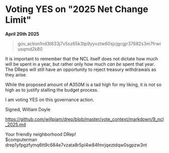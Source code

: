 # Voting YES on "2025 Net Change Limit" 

**April 20th 2025**

> gov_action1nd3t833j7v5sz65k3tp9yyvztw60sjcjgcgjr37682s3m7frwrusqmd2k80

It is important to remember that the NCL itself does not dictate how much will be spent in a year, but rather only how much *can be* spent that year.
The DReps will still have an opportunity to reject treasury withdrawals as they arise.

While the proposed amount of ₳350M is a tad high for my liking, it is not so high as to justify stalling the budget process.

I am voting YES on this governance action.

Signed,
William Doyle

https://github.com/willpiam/drep/blob/master/vote_context/markdown/9_ncl_2025.md 

Your friendly neighborhood DRep! <br>
$computerman <br>
drep1yfpgzfymq6tt9c684e7vzata8r5pl4w84fmrjqeztdqw0sgpzw3nt




